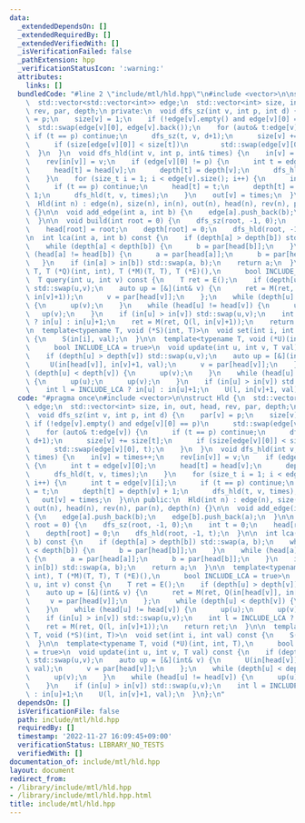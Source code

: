 ```yaml
---
data:
  _extendedDependsOn: []
  _extendedRequiredBy: []
  _extendedVerifiedWith: []
  _isVerificationFailed: false
  _pathExtension: hpp
  _verificationStatusIcon: ':warning:'
  attributes:
    links: []
  bundledCode: "#line 2 \"include/mtl/hld.hpp\"\n#include <vector>\n\nstruct Hld {\n\
    \  std::vector<std::vector<int>> edge;\n  std::vector<int> size, in, out, head,\
    \ rev, par, depth;\n private:\n  void dfs_sz(int v, int p, int d) {\n    par[v]\
    \ = p;\n    size[v] = 1;\n    if (!edge[v].empty() and edge[v][0] == p)\n    \
    \  std::swap(edge[v][0], edge[v].back());\n    for (auto& t:edge[v]) {\n     \
    \ if (t == p) continue;\n      dfs_sz(t, v, d+1);\n      size[v] += size[t];\n\
    \      if (size[edge[v][0]] < size[t])\n        std::swap(edge[v][0], t);\n  \
    \  }\n  }\n  void dfs_hld(int v, int p, int& times) {\n    in[v] = times++;\n\
    \    rev[in[v]] = v;\n    if (edge[v][0] != p) {\n      int t = edge[v][0];\n\
    \      head[t] = head[v];\n      depth[t] = depth[v];\n      dfs_hld(t, v, times);\n\
    \    }\n    for (size_t i = 1; i < edge[v].size(); i++) {\n      int t = edge[v][i];\n\
    \      if (t == p) continue;\n      head[t] = t;\n      depth[t] = depth[v] +\
    \ 1;\n      dfs_hld(t, v, times);\n    }\n    out[v] = times;\n  }\n\n public:\n\
    \  Hld(int n) : edge(n), size(n), in(n), out(n), head(n), rev(n), par(n), depth(n)\
    \ {}\n\n  void add_edge(int a, int b) {\n    edge[a].push_back(b);\n    edge[b].push_back(a);\n\
    \  }\n\n  void build(int root = 0) {\n    dfs_sz(root, -1, 0);\n    int t = 0;\n\
    \    head[root] = root;\n    depth[root] = 0;\n    dfs_hld(root, -1, t);\n  }\n\
    \n  int lca(int a, int b) const {\n    if (depth[a] > depth[b]) std::swap(a, b);\n\
    \    while (depth[a] < depth[b]) {\n      b = par[head[b]];\n    }\n    while\
    \ (head[a] != head[b]) {\n      a = par[head[a]];\n      b = par[head[b]];\n \
    \   }\n    if (in[a] > in[b]) std::swap(a, b);\n    return a;\n  }\n\n  template<typename\
    \ T, T (*Q)(int, int), T (*M)(T, T), T (*E)(),\n      bool INCLUDE_LCA = true>\n\
    \  T query(int u, int v) const {\n    T ret = E();\n    if (depth[u] > depth[v])\
    \ std::swap(u,v);\n    auto up = [&](int& v) {\n      ret = M(ret, Q(in[head[v]],\
    \ in[v]+1));\n      v = par[head[v]];\n    };\n    while (depth[u] < depth[v])\
    \ {\n      up(v);\n    }\n    while (head[u] != head[v]) {\n      up(u);\n   \
    \   up(v);\n    }\n    if (in[u] > in[v]) std::swap(u,v);\n    int l = INCLUDE_LCA\
    \ ? in[u] : in[u]+1;\n    ret = M(ret, Q(l, in[v]+1));\n    return ret;\n  }\n\
    \n  template<typename T, void (*S)(int, T)>\n  void set(int i, int val) const\
    \ {\n    S(in[i], val);\n  }\n\n  template<typename T, void (*U)(int, int, T),\n\
    \      bool INCLUDE_LCA = true>\n  void update(int u, int v, T val) const {\n\
    \    if (depth[u] > depth[v]) std::swap(u,v);\n    auto up = [&](int& v) {\n \
    \     U(in[head[v]], in[v]+1, val);\n      v = par[head[v]];\n    };\n    while\
    \ (depth[u] < depth[v]) {\n      up(v);\n    }\n    while (head[u] != head[v])\
    \ {\n      up(u);\n      up(v);\n    }\n    if (in[u] > in[v]) std::swap(u,v);\n\
    \    int l = INCLUDE_LCA ? in[u] : in[u]+1;\n    U(l, in[v]+1, val);\n  }\n};\n"
  code: "#pragma once\n#include <vector>\n\nstruct Hld {\n  std::vector<std::vector<int>>\
    \ edge;\n  std::vector<int> size, in, out, head, rev, par, depth;\n private:\n\
    \  void dfs_sz(int v, int p, int d) {\n    par[v] = p;\n    size[v] = 1;\n   \
    \ if (!edge[v].empty() and edge[v][0] == p)\n      std::swap(edge[v][0], edge[v].back());\n\
    \    for (auto& t:edge[v]) {\n      if (t == p) continue;\n      dfs_sz(t, v,\
    \ d+1);\n      size[v] += size[t];\n      if (size[edge[v][0]] < size[t])\n  \
    \      std::swap(edge[v][0], t);\n    }\n  }\n  void dfs_hld(int v, int p, int&\
    \ times) {\n    in[v] = times++;\n    rev[in[v]] = v;\n    if (edge[v][0] != p)\
    \ {\n      int t = edge[v][0];\n      head[t] = head[v];\n      depth[t] = depth[v];\n\
    \      dfs_hld(t, v, times);\n    }\n    for (size_t i = 1; i < edge[v].size();\
    \ i++) {\n      int t = edge[v][i];\n      if (t == p) continue;\n      head[t]\
    \ = t;\n      depth[t] = depth[v] + 1;\n      dfs_hld(t, v, times);\n    }\n \
    \   out[v] = times;\n  }\n\n public:\n  Hld(int n) : edge(n), size(n), in(n),\
    \ out(n), head(n), rev(n), par(n), depth(n) {}\n\n  void add_edge(int a, int b)\
    \ {\n    edge[a].push_back(b);\n    edge[b].push_back(a);\n  }\n\n  void build(int\
    \ root = 0) {\n    dfs_sz(root, -1, 0);\n    int t = 0;\n    head[root] = root;\n\
    \    depth[root] = 0;\n    dfs_hld(root, -1, t);\n  }\n\n  int lca(int a, int\
    \ b) const {\n    if (depth[a] > depth[b]) std::swap(a, b);\n    while (depth[a]\
    \ < depth[b]) {\n      b = par[head[b]];\n    }\n    while (head[a] != head[b])\
    \ {\n      a = par[head[a]];\n      b = par[head[b]];\n    }\n    if (in[a] >\
    \ in[b]) std::swap(a, b);\n    return a;\n  }\n\n  template<typename T, T (*Q)(int,\
    \ int), T (*M)(T, T), T (*E)(),\n      bool INCLUDE_LCA = true>\n  T query(int\
    \ u, int v) const {\n    T ret = E();\n    if (depth[u] > depth[v]) std::swap(u,v);\n\
    \    auto up = [&](int& v) {\n      ret = M(ret, Q(in[head[v]], in[v]+1));\n \
    \     v = par[head[v]];\n    };\n    while (depth[u] < depth[v]) {\n      up(v);\n\
    \    }\n    while (head[u] != head[v]) {\n      up(u);\n      up(v);\n    }\n\
    \    if (in[u] > in[v]) std::swap(u,v);\n    int l = INCLUDE_LCA ? in[u] : in[u]+1;\n\
    \    ret = M(ret, Q(l, in[v]+1));\n    return ret;\n  }\n\n  template<typename\
    \ T, void (*S)(int, T)>\n  void set(int i, int val) const {\n    S(in[i], val);\n\
    \  }\n\n  template<typename T, void (*U)(int, int, T),\n      bool INCLUDE_LCA\
    \ = true>\n  void update(int u, int v, T val) const {\n    if (depth[u] > depth[v])\
    \ std::swap(u,v);\n    auto up = [&](int& v) {\n      U(in[head[v]], in[v]+1,\
    \ val);\n      v = par[head[v]];\n    };\n    while (depth[u] < depth[v]) {\n\
    \      up(v);\n    }\n    while (head[u] != head[v]) {\n      up(u);\n      up(v);\n\
    \    }\n    if (in[u] > in[v]) std::swap(u,v);\n    int l = INCLUDE_LCA ? in[u]\
    \ : in[u]+1;\n    U(l, in[v]+1, val);\n  }\n};\n"
  dependsOn: []
  isVerificationFile: false
  path: include/mtl/hld.hpp
  requiredBy: []
  timestamp: '2022-11-27 16:09:45+09:00'
  verificationStatus: LIBRARY_NO_TESTS
  verifiedWith: []
documentation_of: include/mtl/hld.hpp
layout: document
redirect_from:
- /library/include/mtl/hld.hpp
- /library/include/mtl/hld.hpp.html
title: include/mtl/hld.hpp
---
```

